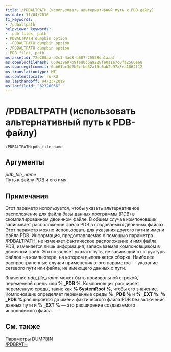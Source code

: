 ```yaml
---
title: /PDBALTPATH (использовать альтернативный путь к PDB-файлу)
ms.date: 11/04/2016
f1_keywords:
- /pdbaltpath
helpviewer_keywords:
- .pdb files, path
- PDBALTPATH dumpbin option
- -PDBALTPATH dumpbin option
- /PDBALTPATH dumpbin option
- PDB files, path
ms.assetid: 72e200aa-e2c3-4ad8-b687-25528da1aaaf
ms.openlocfilehash: 660e39a97b9fed0c5a9228fe011e7c0fa2566e68
ms.sourcegitcommit: 0ab61bc3d2b6cfbd52a16c6ab2b97a8ea1864f12
ms.translationtype: MT
ms.contentlocale: ru-RU
ms.lasthandoff: 04/23/2019
ms.locfileid: "62320036"
---
```

# <a name="pdbaltpath-use-alternate-pdb-path"></a>/PDBALTPATH (использовать альтернативный путь к PDB-файлу)

```
/PDBALTPATH:pdb_file_name
```

## <a name="arguments"></a>Аргументы

*pdb_file_name*<br/>
Путь к файлу PDB и его имя.

## <a name="remarks"></a>Примечания

Этот параметр используется, чтобы указать альтернативное расположение для файла базы данных программы (PDB) в скомпилированном двоичном файле. В общем случае компоновщик записывает расположение файла PDB в создаваемых двоичных файлах. Этот параметр можно использовать для указания другого пути и имени файла PDB. Информация, предоставляемая с помощью параметра /PDBALTPATH, не изменяет фактическое расположение и имя файла PDB; изменяется лишь информация, записываемая компоновщиком в двоичный файл. Это позволяет указать путь, не зависящий от структуры файлов на компьютере, на котором выполняется сборка. Наиболее распространенные случаи применения этого параметра — указание сетевого пути или файла, не имеющего данных о пути.

Значение *pdb_file_name* может быть произвольной строкой, переменной среды или **% _PDB %**. Компоновщик расширяет переменную среды, такие как **% SystemRoot %**, чтобы его значение. Компоновщик определяет переменные среды **% _PDB %** и **% _EXT %**. **% _PDB %** расширяется до имени фактического файла PDB без включения данных пути и **% _EXT %** — это расширение создаваемого исполняемого файла.

## <a name="see-also"></a>См. также

[Параметры DUMPBIN](dumpbin-options.md)<br/>
[/PDBPATH](pdbpath.md)
